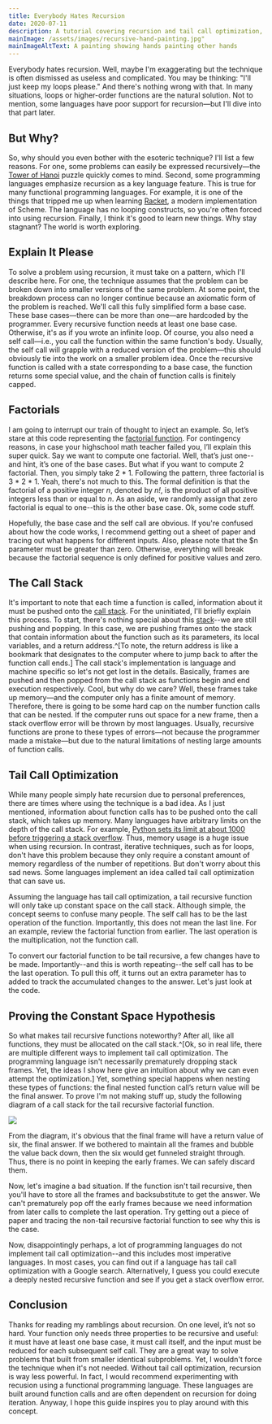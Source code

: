 ```yaml
---
title: Everybody Hates Recursion
date: 2020-07-11
description: A tutorial covering recursion and tail call optimization, with code examples written in PHP
mainImage: /assets/images/recursive-hand-painting.jpg"
mainImageAltText: A painting showing hands painting other hands
---
```

Everybody hates recursion. Well, maybe I'm exaggerating but the technique is often dismissed as useless and complicated. You may be thinking: "I'll just keep my loops please." And there's nothing wrong with that. In many situations, loops or higher-order functions are the natural solution. Not to mention, some languages have poor support for recursion—but I'll dive into that part later.

## But Why?

So, why should you even bother with the esoteric technique? I'll list a few reasons. For one, some problems can easily be expressed recursively—the [Tower of Hanoi](https://en.wikipedia.org/wiki/Tower_of_Hanoi) puzzle quickly comes to mind. Second, some programming languages emphasize recursion as a key language feature. This is true for many functional programming languages. For example, it is one of the things that tripped me up when learning [Racket](https://racket-lang.org/), a modern implementation of Scheme. The language has no looping constructs, so you're often forced into using recursion. Finally, I think it's good to learn new things. Why stay stagnant? The world is worth exploring.

## Explain It Please

To solve a problem using recursion, it must take on a pattern, which I'll describe here. For one, the technique assumes that the problem can be broken down into smaller versions of the same problem. At some point, the breakdown process can no longer continue because an axiomatic form of the problem is reached. We'll call this fully simplified form a base case. These base cases—there can be more than one—are hardcoded by the programmer. Every recursive function needs at least one base case. Otherwise, it's as if you wrote an infinite loop. Of course, you also need a self call—i.e., you call the function within the same function's body. Usually, the self call will grapple with a reduced version of the problem—this should obviously tie into the work on a smaller problem idea. Once the recursive function is called with a state corresponding to a base case, the function returns some special value, and the chain of function calls is finitely capped.

## Factorials

I am going to interrupt our train of thought to inject an example. So, let’s stare at this code representing the [factorial function](https://en.wikipedia.org/wiki/Factorial). For contingency reasons, in case your highschool math teacher failed you, I’ll explain this super quick. Say we want to compute one factorial. Well, that’s just one--and hint, it’s one of the base cases. But what if you want to compute 2 factorial. Then, you simply take 2 * 1. Following the pattern, three factorial is 3 * 2 * 1. Yeah, there's not much to this. The formal definition is that the factorial of a positive integer *n*, denoted by *n!*, is the product of all positive integers less than or equal to *n*. As an aside, we randomly assign that zero factorial is equal to one--this is the other base case. Ok, some code stuff.

<script src="https://gist.github.com/froggermtp/831585008fcef792e71420a8b9345e9b.js"></script>

Hopefully, the base case and the self call are obvious. If you're confused about how the code works, I recommend getting out a sheet of paper and tracing out what happens for different inputs. Also, please note that the $n parameter must be greater than zero. Otherwise, everything will break because the factorial sequence is only defined for positive values and zero.

## The Call Stack

It's important to note that each time a function is called, information about it must be pushed onto the [call stack](https://en.wikipedia.org/wiki/Call_stack). For the uninitiated, I'll briefly explain this process. To start, there's nothing special about this [stack](https://en.wikipedia.org/wiki/Stack_(abstract_data_type))--we are still pushing and popping. In this case, we are pushing frames onto the stack that contain information about the function such as its parameters, its local variables, and a return address.^[To note, the return address is like a bookmark that designates to the computer where to jump back to after the function call ends.] The call stack's implementation is language and machine specific so let's not get lost in the details. Basically, frames are pushed and then popped from the call stack as functions begin and end execution respectively. Cool, but why do we care? Well, these frames take up memory—and the computer only has a finite amount of memory. Therefore, there is going to be some hard cap on the number function calls that can be nested. If the computer runs out space for a new frame, then a stack overflow error will be thrown by most languages. Usually, recursive functions are prone to these types of errors—not because the programmer made a mistake—but due to the natural limitations of nesting large amounts of function calls.

## Tail Call Optimization

While many people simply hate recursion due to personal preferences, there are times where using the technique is a bad idea. As I just mentioned, information about function calls has to be pushed onto the call stack, which takes up memory. Many languages have arbitrary limits on the depth of the call stack. For example, [Python sets its limit at about 1000 before triggering a stack overflow](https://www.geeksforgeeks.org/python-handling-recursion-limit/). Thus, memory usage is a huge issue when using recursion. In contrast, iterative techniques, such as for loops, don't have this problem because they only require a constant amount of memory regardless of the number of repetitions. But don't worry about this sad news. Some languages implement an idea called tail call optimization that can save us.

Assuming the language has tail call optimization, a tail recursive function will only take up constant space on the call stack. Although simple, the concept seems to confuse many people. The self call has to be the last operation of the function. Importantly, this does not mean the last line. For an example, review the factorial function from earlier. The last operation is the multiplication, not the function call.

To convert our factorial function to be tail recursive, a few changes have to be made. Importantly--and this is worth repeating--the self call has to be the last operation. To pull this off, it turns out an extra parameter has to added to track the accumulated changes to the answer. Let's just look at the code.

<script src="https://gist.github.com/froggermtp/56b8690b39c517ac0fff043a3e996088.js"></script>

## Proving the Constant Space Hypothesis

So what makes tail recursive functions noteworthy? After all, like all functions, they must be allocated on the call stack.^[Ok, so in real life, there are multiple different ways to implement tail call optimization. The programming language isn't necessarily prematurely dropping stack frames. Yet, the ideas I show here give an intuition about why we can even attempt the optimization.] Yet, something special happens when nesting these types of functions: the final nested function call’s return value will be the final answer. To prove I'm not making stuff up, study the following diagram of a call stack for the tail recursive factorial function.

<img src="/assets/images/factorial_tail_call_stack.svg" style="max-width:193px">

From the diagram, it's obvious that the final frame will have a return value of six, the final answer. If we bothered to maintain all the frames and bubble the value back down, then the six would get funneled straight through. Thus, there is no point in keeping the early frames. We can safely discard them.

Now, let's imagine a bad situation. If the function isn't tail recursive, then you'll have to store all the frames and backsubstitute to get the answer. We can't prematurely pop off the early frames because we need information from later calls to complete the last operation. Try getting out a piece of paper and tracing the non-tail recursive factorial function to see why this is the case.

Now, disappointingly perhaps, a lot of programming languages do not implement tail call optimization--and this includes most imperative languages. In most cases, you can find out if a language has tail call optimization with a Google search. Alternatively, I guess you could execute a deeply nested recursive function and see if you get a stack overflow error.

## Conclusion

Thanks for reading my ramblings about recursion. On one level, it’s not so hard. Your function only needs three properties to be recursive and useful: it must have at least one base case, it must call itself, and the input must be reduced for each subsequent self call. They are a great way to solve problems that built from smaller identical subproblems. Yet, I wouldn't force the technique when it's not needed. Without tail call optimization, recursion is way less powerful. In fact, I would recommend experimenting with recusion using a functional programming language. These languages are built around function calls and are often dependent on recursion for doing iteration. Anyway, I hope this guide in­spires you to play around with this con­cept.